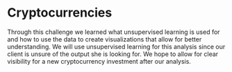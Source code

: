 # Cryptocurrencies

Through this challenge we learned what unsupervised learning is used for and how to use the data to create visualizations that allow for better understanding.
We will use unsupervised learning for this analysis since our client is unsure of the output she is looking for. We hope to allow for clear visibility for a new cryptocurrency investment after our analysis. 
